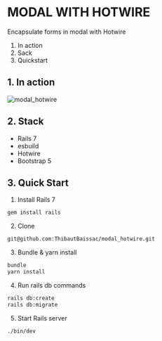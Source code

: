 # MODAL WITH HOTWIRE

Encapsulate forms in modal with Hotwire

1. In action
2. Sack
3. Quickstart

## 1. In action
![modal_hotwire]()

## 2. Stack
- Rails 7
- esbuild
- Hotwire
- Bootstrap 5

## 3. Quick Start

1. Install Rails 7
  ```bash
  gem install rails
  ```

2. Clone
  ```bash
  git@github.com:ThibautBaissac/modal_hotwire.git
  ```

3. Bundle & yarn install
  ```bash
  bundle
  yarn install
  ```

4. Run rails db commands
  ```bash
  rails db:create
  rails db:migrate
  ```

5. Start Rails server
  ```bash
  ./bin/dev
  ```
